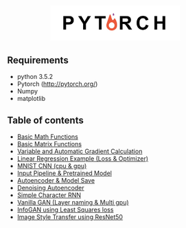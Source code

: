 <p align="center">
<img src="./logo/PyTorch.jpg" width="60%">
</p>

Requirements
-------------------------
- python 3.5.2
- Pytorch (http://pytorch.org/)
- Numpy
- matplotlib

Table of contents
--------------------------
- [Basic Math Functions](https://github.com/GunhoChoi/Kind_PyTorch_Tutorial/blob/master/01_Math_Basics/Math_Basics.ipynb)
- [Basic Matrix Functions](https://github.com/GunhoChoi/Kind_PyTorch_Tutorial/blob/master/02_Matrix_Basics/Matrix_Basics.ipynb)
- [Variable and Automatic Gradient Calculation](https://github.com/GunhoChoi/Kind_PyTorch_Tutorial/blob/master/03_Variable_Autograd/Variable_Autograd.ipynb)
- [Linear Regression Example (Loss & Optimizer)](https://github.com/GunhoChoi/Kind_PyTorch_Tutorial/blob/master/04_Linear_Regression/Linear_Regression.ipynb)
- [MNIST CNN (cpu & gpu)](https://github.com/GunhoChoi/Kind_PyTorch_Tutorial/blob/master/05_MNIST_CNN/MNIST_CNN.ipynb)
- [Input Pipeline & Pretrained Model](https://github.com/GunhoChoi/Kind_PyTorch_Tutorial/blob/master/06_Input_Pipeline_Pretrained/Input_Pipeline_Pretrained.ipynb)
- [Autoencoder & Model Save](https://github.com/GunhoChoi/Kind_PyTorch_Tutorial/blob/master/07_Autoencoder_Model_Save)
- [Denoising Autoencoder](https://github.com/GunhoChoi/Kind_PyTorch_Tutorial/tree/master/08_Denoising_Autoencoder)
- [Simple Character RNN](https://github.com/GunhoChoi/Kind_PyTorch_Tutorial/blob/master/09_Simple_Char_RNN/Simple_Char_RNN.ipynb)
- [Vanilla GAN (Layer naming & Multi gpu)](https://github.com/GunhoChoi/Kind_PyTorch_Tutorial/tree/master/10_GAN_LayerName_MultiGPU)
- [InfoGAN using Least Squares loss](https://github.com/GunhoChoi/Kind_PyTorch_Tutorial/tree/master/11_InfoGAN_Least_Squares_Loss)
- [Image Style Transfer using ResNet50]()
